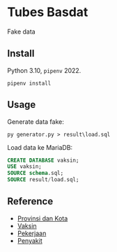 # Tubes Basdat

Fake data

## Install

Python 3.10, `pipenv` 2022.

```
pipenv install
```

## Usage

Generate data fake:

```
py generator.py > result\load.sql
```

Load data ke MariaDB:

```sql
CREATE DATABASE vaksin;
USE vaksin;
SOURCE schema.sql;
SOURCE result/load.sql;
```

## Reference

- [Provinsi dan Kota](https://sugismart.blogspot.com/2019/12/data-sql-dan-excel-daftar-kota-dan.html)
- [Vaksin](https://en.wikipedia.org/wiki/List_of_COVID-19_vaccine_authorizations)
- [Pekerjaan](https://dindukcapil.rembangkab.go.id/data/pekerjaan)
- [Penyakit](https://www.nhsinform.scot/illnesses-and-conditions/a-to-z)
